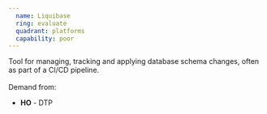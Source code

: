 ```yaml
---
  name: Liquibase
  ring: evaluate
  quadrant: platforms
  capability: poor
---
```

Tool for managing, tracking and applying database schema changes, often as part of a CI/CD pipeline.
<br/><br/>Demand from: <ul><li><strong>HO</strong> - DTP</li></ul>

